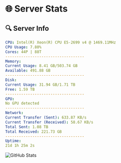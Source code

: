 # 🌐 Server Stats
## 🔍 Server Info
```yaml
CPU: Intel(R) Xeon(R) CPU E5-2699 v4 @ 1469.11MHz
CPU Usage: 7.80%
Cores: 44P | 88T
-----------------------------------
Memory:
Current Usage: 8.41 GB/503.74 GB
Available: 491.88 GB
-----------------------------------
Disk:
Current Usage: 31.94 GB/1.71 TB
Free: 1.59 TB
-----------------------------------
GPU:
No GPU detected
-----------------------------------
Network:
Current Transfer (Sent): 633.87 KB/s
Current Transfer (Received): 58.67 KB/s
Total Sent: 1.08 TB
Total Received: 221.73 GB
-----------------------------------
Uptime:
21d 1h 25m 2s
```
![GitHub Stats](https://img.shields.io/badge/Updated-2025-05-10_18:33:50-blue)